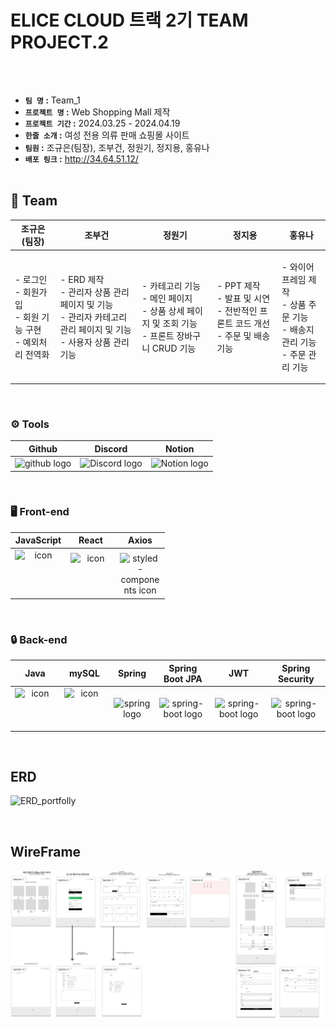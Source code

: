 # ELICE CLOUD 트랙 2기 TEAM PROJECT.2
<br></br>
- **`팀 명` :** Team_1
- **`프로젝트 명` :** Web Shopping Mall 제작
- **`프로젝트 기간` :** 2024.03.25 - 2024.04.19
- **`한줄 소개` :** 여성 전용 의류 판매 쇼핑몰 사이트
- **`팀원` :** 조규은(팀장), 조부건, 정원기, 정지용, 홍유나
- **`배포 링크` :** http://34.64.51.12/
  <br></br>

## 💼 Team

|                           조규은<br>(팀장)                            |                                                  조부건                                                  |                                             정원기                                              |                                         정지용                                         |                                       홍유나                                        |
|:----------------------------------------------------------------:|:-----------------------------------------------------------------------------------------------------:|:--------------------------------------------------------------------------------------------:|:-----------------------------------------------------------------------------------:|:--------------------------------------------------------------------------------:| 
| <p align="left">- 로그인 <br/>- 회원가입<br/>- 회원 기능 구현 <br/>- 예외처리 전역화 | <p align="left">- ERD 제작 <br/> - 관리자 상품 관리 페이지 및 기능 <br/> - 관리자 카테고리 관리 페이지 및 기능 <br/> - 사용자 상품 관리 기능 | <p align="left">- 카테고리 기능 <br/> - 메인 페이지 <br/> - 상품 상세 페이지 및 조회 기능 <br/> - 프론트 장바구니 CRUD 기능  | <p align="left">- PPT 제작 <br/> - 발표 및 시연 <br/> - 전반적인 프론트 코드 개선 <br/> - 주문 및 배송 기능  | <p align="left">- 와이어 프레임 제작 <br/> - 상품 주문 기능 <br/> - 배송지 관리 기능 <br/> - 주문 관리 기능 |

<br/>

### <span style=""> ⚙️ **Tools** </span>

|                                                   Github                                                    |                                                                                       Discord                                                                                        |                                                                                   Notion                                                                                    |
| :---------------------------------------------------------------------------------------------------------: | :----------------------------------------------------------------------------------------------------------------------------------------------------------------------------------: | :-------------------------------------------------------------------------------------------------------------------------------------------------------------------------: |
| <img alt="github logo" src="https://techstack-generator.vercel.app/github-icon.svg" width="65" height="65"> | <img alt="Discord logo" src="https://assets-global.website-files.com/6257adef93867e50d84d30e2/62595384e89d1d54d704ece7_3437c10597c1526c3dbd98c737c2bcae.svg" height="65" width="65"> | <img alt="Notion logo" src="https://www.notion.so/cdn-cgi/image/format=auto,width=640,quality=100/front-static/shared/icons/notion-app-icon-3d.png" height="65" width="65"> |

<br/>

### <span style=""> 🖥 **Front-end** </span>

|  JavaScript |  React |   Axios  |
| :-----------------------------------------------------------------------------------------------------------------------------------------------------------: | :--------------------------------------------------------------------------------------------------------------------------------------------------------------: | :----------------------------------------------------------------------------------------------------------------------------------------------------------------------------------------------------------------------------------------------------------: |
| <div style="display: flex; align-items: flex-start;"><img src="https://techstack-generator.vercel.app/js-icon.svg" alt="icon" width="75" height="75" /></div> | <div style="display: flex; align-items: flex-start;"><img src="https://techstack-generator.vercel.app/react-icon.svg" alt="icon" width="65" height="65" /></div> | <div style="display: flex; align-items: flex-start;"><img src="https://github.com/codestates-seb/seb44_main_013/assets/110151638/b68bda15-67f3-48fe-bcad-4ee34431da11" alt="styled-components icon" width="65" height="65" /></div> |
<br/>

### <span style="">🔒 **Back-end** </span>

|                                                                              Java                                                                               |                                                                              mySQL                                                                               |                                                                         Spring                                           |                                                 Spring<br>Boot JPA                                                 |                                                                                 JWT                                                                                  |                                                            Spring<br/>Security                                                            |
| :-------------------------------------------------------------------------------------------------------------------------------------------------------------: | :--------------------------------------------------------------------------------------------------------------------------------------------------------------: | :----------------------------------------------------------------------------------------------------------------: | :----------------------------------------------------------------------------------------------------------------: | :------------------------------------------------------------------------------------------------------------------------------------------------------------------: | :---------------------------------------------------------------------------------------------------------------------------------------: |
| <div style="display: flex; align-items: flex-start;"><img src="https://techstack-generator.vercel.app/java-icon.svg" alt="icon" width="65" height="65" /></div> | <div style="display: flex; align-items: flex-start;"><img src="https://techstack-generator.vercel.app/mysql-icon.svg" alt="icon" width="65" height="65" /></div> | <img alt="spring logo" src="https://www.vectorlogo.zone/logos/springio/springio-icon.svg" height="50" width="50" > | <img alt="spring-boot logo" src="https://t1.daumcdn.net/cfile/tistory/27034D4F58E660F616" width="65" height="65" > | <img alt="spring-boot logo" src="https://play-lh.googleusercontent.com/3C-hB-KWoyWzZjUnRsXUPu-bqB3HUHARMLjUe9OmPoHa6dQdtJNW30VrvwQ1m7Pln3A" width="65" height="65" > | <img alt="spring-boot logo" src="https://blog.kakaocdn.net/dn/dIQDQP/btqZ09ESd8T/0ibqtotW52OaJS8HznXDQK/img.png" width="65" height="65" > |

<br/>

## ERD

![ERD_portfolly](https://cdn.discordapp.com/attachments/1220663941194186782/1230782312510259231/2.png?ex=6634925a&is=66221d5a&hm=6a90296e387aaa915fdc08aa7ce79346056659557cf03af7a93db2a7bc3c57fd&)

<br/>

## WireFrame

![wireframe.png](wireframe.png)

<br/>